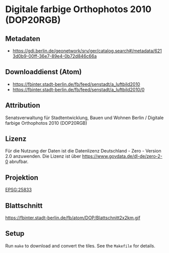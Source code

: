 Digitale farbige Orthophotos 2010 (DOP20RGB)
============================================

## Metadaten

* https://gdi.berlin.de/geonetwork/srv/ger/catalog.search#/metadata/6213d0b9-00ff-36e7-89e4-0b72d846c66a

## Downloaddienst (Atom)

* https://fbinter.stadt-berlin.de/fb/feed/senstadt/a_luftbild2010
* https://fbinter.stadt-berlin.de/fb/feed/senstadt/a_luftbild2010/0

## Attribution

Senatsverwaltung für Stadtentwicklung, Bauen und Wohnen Berlin / Digitale farbige Orthophotos 2010 (DOP20RGB)

## Lizenz

Für die Nutzung der Daten ist die Datenlizenz Deutschland - Zero - Version 2.0 anzuwenden.
Die Lizenz ist über https://www.govdata.de/dl-de/zero-2-0 abrufbar.

## Projektion

[EPSG:25833](http://spatialreference.org/ref/epsg/25833/)

## Blattschnitt

https://fbinter.stadt-berlin.de/fb/atom/DOP/Blattschnitt2x2km.gif

## Setup

Run `make` to download and convert the tiles. See the `Makefile` for details.
